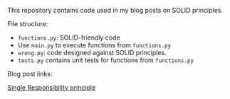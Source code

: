 This repository contains code used in my blog posts on SOLID principles.

File structure:

- `functions.py`: SOLID-friendly code
- Use `main.py` to execute functions from `functions.py`
- `wrong.py`: code designed against SOLID principles.
- `tests.py` contains unit tests for functions from `functions.py`

Blog post links:

[Single Responsibility principle](https://dev.to/annalara/solid-programming-part-1-single-responsibility-principle-1ki6)

